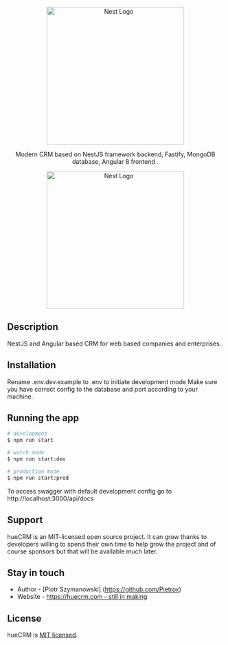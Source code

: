 <p align="center">
  <a href="http://huecrm.com/" target="blank"><img src="https://i.postimg.cc/nVdnWHrT/hueCRM.png" width="320" alt="Nest Logo" /></a>
</p>
  <p align="center">Modern CRM based on NestJS framework backend, Fastify, MongoDB database, Angular 8 frontend </a>.</p>
    <p align="center">
<p align="center">
  <a href="http://huecrm.com/" target="blank"><img src="https://i.postimg.cc/PxY2wfcH/article-120719212504-2.png" width="320" alt="Nest Logo" /></a>
</p>

## Description

NestJS and Angular based CRM for web based companies and enterprises.

## Installation

Rename .env.dev.example to .env to initiate development mode
Make sure you have correct config to the database and port according to your machine.

## Running the app

```bash
# development
$ npm run start

# watch mode
$ npm run start:dev

# production mode
$ npm run start:prod
```
To access swagger with default development config go to http://localhost:3000/api/docs

## Support

hueCRM is an MIT-licensed open source project. It can grow thanks to developers willing to spend their own time to help grow the project and of course sponsors but that will be available much later.

## Stay in touch

- Author - [Piotr Szymanowski] (https://github.com/Pietrox)
- Website - [https://huecrm.com - still in making](https://huecrm.com/)

## License

  hueCRM is [MIT licensed](LICENSE).

